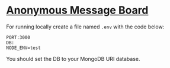 # [Anonymous Message Board](https://www.freecodecamp.org/learn/information-security/information-security-projects/anonymous-message-board)

For running locally create a file named `.env` with the code below:
```
PORT:3000
DB:
NODE_ENV=test
```
You should set the DB to your MongoDB URI database.
